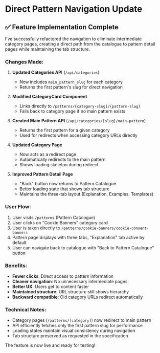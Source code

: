 # Direct Pattern Navigation Update

## ✅ Feature Implementation Complete

I've successfully refactored the navigation to eliminate intermediate category pages, creating a direct path from the catalogue to pattern detail pages while maintaining the tab structure.

### Changes Made:

1. **Updated Categories API** (`/api/categories`)
   - Now includes `main_pattern_slug` for each category
   - Returns the first pattern's slug for direct navigation

2. **Modified CategoryCard Component**
   - Links directly to `/patterns/{category-slug}/{pattern-slug}`
   - Falls back to category page if no main pattern exists

3. **Created Main Pattern API** (`/api/categories/[slug]/main-pattern`)
   - Returns the first pattern for a given category
   - Used for redirects when accessing category URLs directly

4. **Updated Category Page**
   - Now acts as a redirect page
   - Automatically redirects to the main pattern
   - Shows loading skeleton during redirect

5. **Improved Pattern Detail Page**
   - "Back" button now returns to Pattern Catalogue
   - Better loading state that shows tab structure
   - Maintains the three-tab layout (Explanation, Examples, Templates)

### User Flow:

1. User visits `/patterns` (Pattern Catalogue)
2. User clicks on "Cookie Banners" category card
3. User is taken directly to `/patterns/cookie-banners/cookie-consent-banners`
4. Pattern page displays with three tabs, "Explanation" tab active by default
5. User can navigate back to catalogue with "Back to Pattern Catalogue" button

### Benefits:

- **Fewer clicks**: Direct access to pattern information
- **Cleaner navigation**: No unnecessary intermediate pages
- **Better UX**: Users get to content faster
- **Maintained structure**: URL structure still shows hierarchy
- **Backward compatible**: Old category URLs redirect automatically

### Technical Notes:

- Category pages (`/patterns/[category]`) now redirect to main pattern
- API efficiently fetches only the first pattern slug for performance
- Loading states maintain visual consistency during navigation
- Tab structure preserved as requested in the specification

The feature is now live and ready for testing!